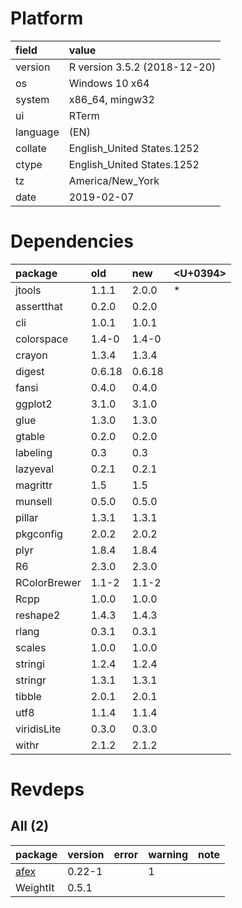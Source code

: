 # Platform

|field    |value                        |
|:--------|:----------------------------|
|version  |R version 3.5.2 (2018-12-20) |
|os       |Windows 10 x64               |
|system   |x86_64, mingw32              |
|ui       |RTerm                        |
|language |(EN)                         |
|collate  |English_United States.1252   |
|ctype    |English_United States.1252   |
|tz       |America/New_York             |
|date     |2019-02-07                   |

# Dependencies

|package      |old    |new    |<U+0394>  |
|:------------|:------|:------|:--|
|jtools       |1.1.1  |2.0.0  |*  |
|assertthat   |0.2.0  |0.2.0  |   |
|cli          |1.0.1  |1.0.1  |   |
|colorspace   |1.4-0  |1.4-0  |   |
|crayon       |1.3.4  |1.3.4  |   |
|digest       |0.6.18 |0.6.18 |   |
|fansi        |0.4.0  |0.4.0  |   |
|ggplot2      |3.1.0  |3.1.0  |   |
|glue         |1.3.0  |1.3.0  |   |
|gtable       |0.2.0  |0.2.0  |   |
|labeling     |0.3    |0.3    |   |
|lazyeval     |0.2.1  |0.2.1  |   |
|magrittr     |1.5    |1.5    |   |
|munsell      |0.5.0  |0.5.0  |   |
|pillar       |1.3.1  |1.3.1  |   |
|pkgconfig    |2.0.2  |2.0.2  |   |
|plyr         |1.8.4  |1.8.4  |   |
|R6           |2.3.0  |2.3.0  |   |
|RColorBrewer |1.1-2  |1.1-2  |   |
|Rcpp         |1.0.0  |1.0.0  |   |
|reshape2     |1.4.3  |1.4.3  |   |
|rlang        |0.3.1  |0.3.1  |   |
|scales       |1.0.0  |1.0.0  |   |
|stringi      |1.2.4  |1.2.4  |   |
|stringr      |1.3.1  |1.3.1  |   |
|tibble       |2.0.1  |2.0.1  |   |
|utf8         |1.1.4  |1.1.4  |   |
|viridisLite  |0.3.0  |0.3.0  |   |
|withr        |2.1.2  |2.1.2  |   |

# Revdeps

## All (2)

|package                  |version |error |warning |note |
|:------------------------|:-------|:-----|:-------|:----|
|[afex](problems.md#afex) |0.22-1  |      |1       |     |
|WeightIt                 |0.5.1   |      |        |     |


